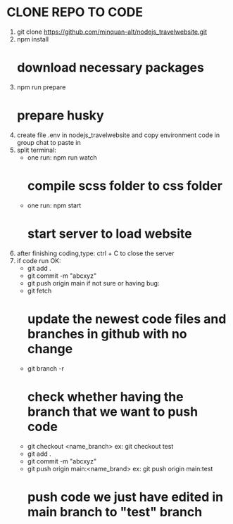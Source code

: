 # CLONE REPO TO CODE
1. git clone https://github.com/minquan-alt/nodejs_travelwebsite.git
2. npm install
   # download necessary packages
4. npm run prepare
   # prepare husky
5. create file .env in nodejs_travelwebsite and copy environment code in group chat to paste in
6. split terminal:
     + one run:
         npm run watch
       # compile scss folder to css folder 
     + one run:
         npm start
       # start server to load website
7. after finishing coding,type:
     ctrl + C
   to close the server
8. if code run OK:
     + git add .
     + git commit -m "abcxyz"
     + git push origin main
   if not sure or having bug:
     + git fetch
       # update the newest code files and branches in github with no change
     + git branch -r
       # check whether having the branch that we want to push code
     + git checkout <name_branch>
         ex: git checkout test
     + git add .
     + git commit -m "abcxyz"
     + git push origin main:<name_brand>
         ex: git push origin main:test
       # push code we just have edited in main branch to "test" branch
